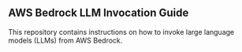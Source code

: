 ## AWS Bedrock LLM Invocation Guide
This repository contains instructions on how to invoke large language models (LLMs) from AWS Bedrock.
